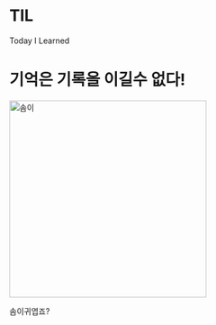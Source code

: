# TIL

Today I Learned

<h1> 기억은 기록을 이길수 없다! </h1>

<img src="https://img1.daumcdn.net/thumb/R1280x0/?scode=mtistory2&fname=https%3A%2F%2Fblog.kakaocdn.net%2Fdn%2FcoNYyf%2Fbtr49Ua4eQp%2FAHswq4KE96TSMeI0sL3cV1%2Fimg.webp" width="350px" alt="솜이">



솜이귀엽죠?
